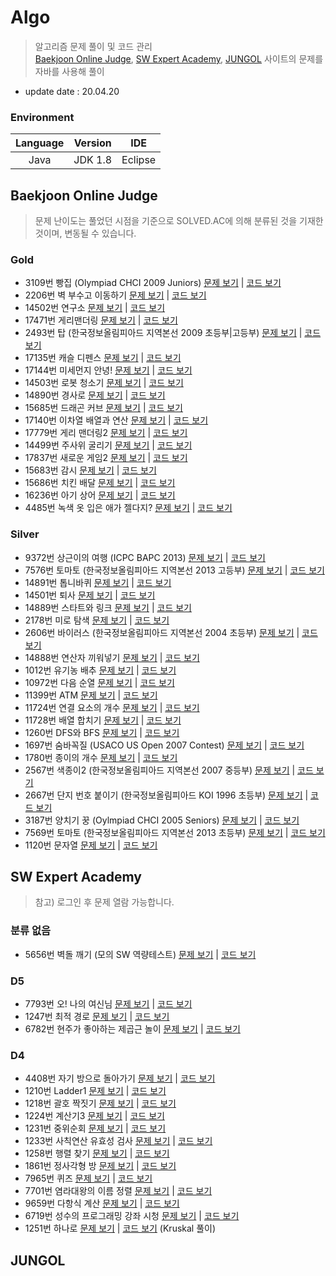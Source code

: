 # Algo
>알고리즘 문제 풀이 및 코드 관리  
>[Baekjoon Online Judge](https://www.acmicpc.net/), [SW Expert Academy](https://swexpertacademy.com/main/main.do), [JUNGOL](http://www.jungol.co.kr/) 사이트의 문제를 자바를 사용해 풀이
* update date : 20.04.20

### Environment
|Language|Version|IDE|
|:---:|:---:|:---:|
|Java|JDK 1.8|Eclipse|


## Baekjoon Online Judge
> 문제 난이도는 풀었던 시점을 기준으로 SOLVED.AC에 의해 분류된 것을 기재한 것이며, 변동될 수 있습니다.

### Gold
* 3109번 빵집 (Olympiad CHCI 2009 Juniors) [문제 보기](https://www.acmicpc.net/problem/3109) | [코드 보기](https://github.com/rodash3/Algo/blob/master/baekjoon/gold/BJ_3109_G2_%EB%B9%B5%EC%A7%91.java)
* 2206번 벽 부수고 이동하기 [문제 보기](https://www.acmicpc.net/problem/2206) | [코드 보기](https://github.com/rodash3/Algo/blob/master/baekjoon/gold/BJ_2206_G4_%EB%B2%BD%EB%B6%80%EC%88%98%EA%B3%A0%EC%9D%B4%EB%8F%99%ED%95%98%EA%B8%B0.java)
* 14502번 연구소 [문제 보기](https://www.acmicpc.net/problem/14502) | [코드 보기](https://github.com/rodash3/Algo/blob/master/baekjoon/gold/BJ_14502_G5_%EC%97%B0%EA%B5%AC%EC%86%8C.java)
* 17471번 게리맨더링 [문제 보기](https://www.acmicpc.net/problem/17471) | [코드 보기](https://github.com/rodash3/Algo/blob/master/baekjoon/gold/BJ_17471_G5_%EA%B2%8C%EB%A6%AC%EB%A7%A8%EB%8D%94%EB%A7%81.java)
* 2493번 탑 (한국정보올림피아드 지역본선 2009 초등부|고등부) [문제 보기](https://www.acmicpc.net/problem/2493) | [코드 보기](https://github.com/rodash3/Algo/blob/master/baekjoon/gold/BJ_2493_G5_%ED%83%91.java)
* 17135번 캐슬 디펜스 [문제 보기](https://www.acmicpc.net/problem/17135) | [코드 보기](https://github.com/rodash3/Algo/blob/master/baekjoon/gold/BJ_17135_G4_%EC%BA%90%EC%8A%AC%EB%94%94%ED%8E%9C%EC%8A%A4.java)
* 17144번 미세먼지 안녕! [문제 보기](https://www.acmicpc.net/problem/17144) | [코드 보기](https://github.com/rodash3/Algo/blob/master/baekjoon/gold/BJ_17144_G5_%EB%AF%B8%EC%84%B8%EB%A8%BC%EC%A7%80%EC%95%88%EB%85%95.java)
* 14503번 로봇 청소기 [문제 보기](https://www.acmicpc.net/problem/14503) | [코드 보기](https://github.com/rodash3/Algo/blob/master/baekjoon/gold/BJ_14503_G5_%EB%A1%9C%EB%B4%87%EC%B2%AD%EC%86%8C%EA%B8%B0.java)
* 14890번 경사로 [문제 보기](https://www.acmicpc.net/problem/14890) | [코드 보기](https://github.com/rodash3/Algo/blob/master/baekjoon/gold/BJ_14890_G4_%EA%B2%BD%EC%82%AC%EB%A1%9C.java)
* 15685번 드래곤 커브 [문제 보기](https://www.acmicpc.net/problem/15685) | [코드 보기](https://github.com/rodash3/Algo/blob/master/baekjoon/gold/BJ_15685_G4_%EB%93%9C%EB%9E%98%EA%B3%A4%EC%BB%A4%EB%B8%8C.java)
* 17140번 이차열 배열과 연산 [문제 보기](https://www.acmicpc.net/problem/17140) | [코드 보기](https://github.com/rodash3/Algo/blob/master/baekjoon/gold/BJ_17140_G4_%EC%9D%B4%EC%B0%A8%EC%97%B4%EB%B0%B0%EC%97%B4%EA%B3%BC%EC%97%B0%EC%82%B0.java)
* 17779번 게리 맨더링2 [문제 보기](https://www.acmicpc.net/problem/17779) | [코드 보기](https://github.com/rodash3/Algo/blob/master/baekjoon/gold/BJ_17779_G4_%EA%B2%8C%EB%A6%AC%EB%A7%A8%EB%8D%94%EB%A7%812.java)
* 14499번 주사위 굴리기 [문제 보기](https://www.acmicpc.net/problem/14499) | [코드 보기](https://github.com/rodash3/Algo/blob/master/baekjoon/gold/BJ_14499_G5_%EC%A3%BC%EC%82%AC%EC%9C%84%EA%B5%B4%EB%A6%AC%EA%B8%B0.java)
* 17837번 새로운 게임2 [문제 보기](https://www.acmicpc.net/problem/17837) | [코드 보기](https://github.com/rodash3/Algo/blob/master/baekjoon/gold/BJ_17837_G2_%EC%83%88%EB%A1%9C%EC%9A%B4%EA%B2%8C%EC%9E%842.java)
* 15683번 감시 [문제 보기](https://www.acmicpc.net/problem/15683) | [코드 보기](https://github.com/rodash3/Algo/blob/master/baekjoon/gold/BJ_15683_G5_%EA%B0%90%EC%8B%9C.java)
* 15686번 치킨 배달 [문제 보기](https://www.acmicpc.net/problem/15686) | [코드 보기](https://github.com/rodash3/Algo/blob/master/baekjoon/gold/BJ_15686_G5_%EC%B9%98%ED%82%A8%EB%B0%B0%EB%8B%AC.java)
* 16236번 아기 상어 [문제 보기](https://www.acmicpc.net/problem/16236) | [코드 보기](https://github.com/rodash3/Algo/blob/master/baekjoon/gold/BJ_16236_G5_%EC%95%84%EA%B8%B0%EC%83%81%EC%96%B4.java)
* 4485번 녹색 옷 입은 애가 젤다지? [문제 보기](https://www.acmicpc.net/problem/4485) | [코드 보기](https://github.com/rodash3/Algo/blob/master/baekjoon/gold/BJ_4485_G4_%EB%85%B9%EC%83%89%EC%98%B7%EC%9E%85%EC%9D%80%EC%95%A0%EA%B0%80%EC%A0%A4%EB%8B%A4%EC%A7%80.java)


### Silver
* 9372번 상근이의 여행 (ICPC BAPC 2013) [문제 보기](https://www.acmicpc.net/problem/9372) | [코드 보기](https://github.com/rodash3/Algo/blob/master/baekjoon/silver/BJ_9372_S3_%EC%83%81%EA%B7%BC%EC%9D%B4%EC%9D%98%EC%97%AC%ED%96%89.java)
* 7576번 토마토 (한국정보올림피아드 지역본선 2013 고등부) [문제 보기](https://www.acmicpc.net/problem/7576) | [코드 보기](https://github.com/rodash3/Algo/blob/master/baekjoon/silver/BJ_7576_S1_%ED%86%A0%EB%A7%88%ED%86%A0.java)
* 14891번 톱니바퀴 [문제 보기](https://www.acmicpc.net/problem/14891) | [코드 보기](https://github.com/rodash3/Algo/blob/master/baekjoon/silver/BJ_14891_S1_%ED%86%B1%EB%8B%88%EB%B0%94%ED%80%B4.java)
* 14501번 퇴사 [문제 보기](https://www.acmicpc.net/problem/14501) | [코드 보기](https://github.com/rodash3/Algo/blob/master/baekjoon/silver/BJ_14501_S4_%ED%87%B4%EC%82%AC.java)
* 14889번 스타트와 링크 [문제 보기](https://www.acmicpc.net/problem/14889) | [코드 보기](https://github.com/rodash3/Algo/blob/master/baekjoon/silver/BJ_14889_S3_%EC%8A%A4%ED%83%80%ED%8A%B8%EC%99%80%EB%A7%81%ED%81%AC.java)
* 2178번 미로 탐색 [문제 보기](https://www.acmicpc.net/problem/2178) | [코드 보기](https://github.com/rodash3/Algo/blob/master/baekjoon/silver/BJ_2178_S1_%EB%AF%B8%EB%A1%9C%ED%83%90%EC%83%89.java)
* 2606번 바이러스 (한국정보올림피아드 지역본선 2004 초등부) [문제 보기](https://www.acmicpc.net/problem/2606) | [코드 보기](https://github.com/rodash3/Algo/blob/master/baekjoon/silver/BJ_2606_S2_%EB%B0%94%EC%9D%B4%EB%9F%AC%EC%8A%A4.java)
* 14888번 연산자 끼워넣기 [문제 보기](https://www.acmicpc.net/problem/14888) | [코드 보기](https://github.com/rodash3/Algo/blob/master/baekjoon/silver/BJ_14888_S1_%EC%97%B0%EC%82%B0%EC%9E%90%EB%81%BC%EC%9B%8C%EB%84%A3%EA%B8%B0.java)
* 1012번 유기농 배추 [문제 보기](https://www.acmicpc.net/problem/1012) | [코드 보기](https://github.com/rodash3/Algo/blob/master/baekjoon/silver/BJ_1012_S1_%EC%9C%A0%EA%B8%B0%EB%86%8D%EB%B0%B0%EC%B6%94.java)
* 10972번 다음 순열 [문제 보기](https://www.acmicpc.net/problem/10972) | [코드 보기](https://github.com/rodash3/Algo/blob/master/baekjoon/silver/BJ_10972_S4_%EB%8B%A4%EC%9D%8C%EC%88%9C%EC%97%B4.java)
* 11399번 ATM [문제 보기](https://www.acmicpc.net/problem/11399) | [코드 보기](https://github.com/rodash3/Algo/blob/master/baekjoon/silver/BJ_11399_S3_ATM.java)
* 11724번 연결 요소의 개수 [문제 보기](https://www.acmicpc.net/problem/11724) | [코드 보기](https://github.com/rodash3/Algo/blob/master/baekjoon/silver/BJ_11724_S3_%EC%97%B0%EA%B2%B0%EC%9A%94%EC%86%8C%EC%9D%98%EA%B0%9C%EC%88%98.java)
* 11728번 배열 합치기 [문제 보기](https://www.acmicpc.net/problem/11728) | [코드 보기](https://github.com/rodash3/Algo/blob/master/baekjoon/silver/BJ_11728_S5_%EB%B0%B0%EC%97%B4%ED%95%A9%EC%B9%98%EA%B8%B0.java)
* 1260번 DFS와 BFS [문제 보기](https://www.acmicpc.net/problem/1260) | [코드 보기](https://github.com/rodash3/Algo/blob/master/baekjoon/silver/BJ_1260_S1_DFS%EC%99%80BFS.java)
* 1697번 숨바꼭질 (USACO US Open 2007 Contest) [문제 보기](https://www.acmicpc.net/problem/1697) | [코드 보기](https://github.com/rodash3/Algo/blob/master/baekjoon/silver/BJ_1697_S1_%EC%88%A8%EB%B0%94%EA%BC%AD%EC%A7%88.java)
* 1780번 종이의 개수 [문제 보기](https://www.acmicpc.net/problem/1780) | [코드 보기](https://github.com/rodash3/Algo/blob/master/baekjoon/silver/BJ_1780_S2_%EC%A2%85%EC%9D%B4%EC%9D%98%EA%B0%9C%EC%88%98.java)
* 2567번 색종이2 (한국정보올림피아드 지역본선 2007 중등부) [문제 보기](https://www.acmicpc.net/problem/2567) | [코드 보기](https://github.com/rodash3/Algo/blob/master/baekjoon/silver/BJ_2567_S5_%EC%83%89%EC%A2%85%EC%9D%B42.java)
* 2667번 단지 번호 붙이기 (한국정보올림피아드 KOI 1996 초등부) [문제 보기](https://www.acmicpc.net/problem/2667) | [코드 보기](https://github.com/rodash3/Algo/blob/master/baekjoon/silver/BJ_2667_S1_%EB%8B%A8%EC%A7%80%EB%B2%88%ED%98%B8%EB%B6%99%EC%9D%B4%EA%B8%B0.java)
* 3187번 양치기 꿍 (Oylmpiad CHCI 2005 Seniors) [문제 보기](https://www.acmicpc.net/problem/3187) | [코드 보기](https://github.com/rodash3/Algo/blob/master/baekjoon/silver/BJ_3187_S2_%EC%96%91%EC%B9%98%EA%B8%B0%EA%BF%8D.java)
* 7569번 토마토 (한국정보올림피아드 지역본선 2013 초등부) [문제 보기](https://www.acmicpc.net/problem/7569) | [코드 보기](https://github.com/rodash3/Algo/blob/master/baekjoon/silver/BJ_7569_S1_3%EC%B0%A8%EC%9B%90%ED%86%A0%EB%A7%88%ED%86%A0.java)
* 1120번 문자열 [문제 보기](https://www.acmicpc.net/problem/1120) | [코드 보기](https://github.com/rodash3/Algo/blob/master/baekjoon/silver/BJ_1120_S4_%EB%AC%B8%EC%9E%90%EC%97%B4.java)


## SW Expert Academy
> 참고) 로그인 후 문제 열람 가능합니다.

### 분류 없음
* 5656번 벽돌 깨기 (모의 SW 역량테스트) [문제 보기](https://swexpertacademy.com/main/code/problem/problemDetail.do?contestProbId=AWXRQm6qfL0DFAUo&categoryId=AWXRQm6qfL0DFAUo&categoryType=CODE) | [코드 보기](https://github.com/rodash3/Algo/blob/master/swea/SWEA_5656_%EB%B2%BD%EB%8F%8C%EA%B9%A8%EA%B8%B0.java)


### D5
* 7793번 오! 나의 여신님 [문제 보기](https://swexpertacademy.com/main/code/problem/problemDetail.do?contestProbId=AWsBQpPqMNMDFARG&categoryId=AWsBQpPqMNMDFARG&categoryType=CODE) | [코드 보기](https://github.com/rodash3/Algo/blob/master/swea/D5/SWEA_7793_D5_%EC%98%A4%EB%82%98%EC%9D%98%EC%97%AC%EC%8B%A0%EB%8B%98.java)
* 1247번 최적 경로 [문제 보기](https://swexpertacademy.com/main/code/problem/problemDetail.do?contestProbId=AV15OZ4qAPICFAYD&categoryId=AV15OZ4qAPICFAYD&categoryType=CODE) | [코드 보기](https://github.com/rodash3/Algo/blob/master/swea/D5/SWEA_1247_D5_%EC%B5%9C%EC%A0%81%EA%B2%BD%EB%A1%9C.java)
* 6782번 현주가 좋아하는 제곱근 놀이 [문제 보기](https://swexpertacademy.com/main/code/problem/problemDetail.do?contestProbId=AWgqsAlKr9sDFAW0&categoryId=AWgqsAlKr9sDFAW0&categoryType=CODE) | [코드 보기](https://github.com/rodash3/Algo/blob/master/swea/D5/SWEA_6782_D5_%ED%98%84%EC%A3%BC%EA%B0%80%EC%A2%8B%EC%95%84%ED%95%98%EB%8A%94%EC%A0%9C%EA%B3%B1%EA%B7%BC%EB%86%80%EC%9D%B4.java)


### D4
* 4408번 자기 방으로 돌아가기 [문제 보기](https://swexpertacademy.com/main/code/problem/problemDetail.do?contestProbId=AWNcJ2sapZMDFAV8&categoryId=AWNcJ2sapZMDFAV8&categoryType=CODE&&&) | [코드 보기](https://github.com/rodash3/Algo/blob/master/swea/D4/SWEA_4408_D4_%EC%9E%90%EA%B8%B0%EB%B0%A9%EC%9C%BC%EB%A1%9C%EB%8F%8C%EC%95%84%EA%B0%80%EA%B8%B0.java)
* 1210번 Ladder1 [문제 보기](https://swexpertacademy.com/main/code/problem/problemDetail.do?contestProbId=AV14ABYKADACFAYh&categoryId=AV14ABYKADACFAYh&categoryType=CODE) | [코드 보기](https://github.com/rodash3/Algo/blob/master/swea/D4/SWEA_1210_D4_Ladder1.java)
* 1218번 괄호 짝짓기 [문제 보기](https://swexpertacademy.com/main/code/problem/problemDetail.do?contestProbId=AV14eWb6AAkCFAYD&categoryId=AV14eWb6AAkCFAYD&categoryType=CODE) | [코드 보기](https://github.com/rodash3/Algo/blob/master/swea/D4/SWEA_1218_D4_%EA%B4%84%ED%98%B8%EC%A7%9D%EC%A7%93%EA%B8%B0.java)
* 1224번 계산기3 [문제 보기](https://swexpertacademy.com/main/code/problem/problemDetail.do?contestProbId=AV14tDX6AFgCFAYD&categoryId=AV14tDX6AFgCFAYD&categoryType=CODE) | [코드 보기](https://github.com/rodash3/Algo/blob/master/swea/D4/SWEA_1224_D4_%EA%B3%84%EC%82%B0%EA%B8%B03.java)
* 1231번 중위순회 [문제 보기](https://swexpertacademy.com/main/code/problem/problemDetail.do?contestProbId=AV140YnqAIECFAYD&categoryId=AV140YnqAIECFAYD&categoryType=CODE) | [코드 보기](https://github.com/rodash3/Algo/blob/master/swea/D4/SWEA_1231_D4_%EC%A4%91%EC%9C%84%EC%88%9C%ED%9A%8C.java)
* 1233번 사칙연산 유효성 검사 [문제 보기](https://swexpertacademy.com/main/code/problem/problemDetail.do?contestProbId=AV141176AIwCFAYD&categoryId=AV141176AIwCFAYD&categoryType=CODE) | [코드 보기](https://github.com/rodash3/Algo/blob/master/swea/D4/SWEA_1233_D4_%EC%82%AC%EC%B9%99%EC%97%B0%EC%82%B0%EC%9C%A0%ED%9A%A8%EC%84%B1%EA%B2%80%EC%82%AC.java)
* 1258번 행렬 찾기 [문제 보기](https://swexpertacademy.com/main/code/problem/problemDetail.do?contestProbId=AV18LoAqItcCFAZN&categoryId=AV18LoAqItcCFAZN&categoryType=CODE) | [코드 보기](https://github.com/rodash3/Algo/blob/master/swea/D4/SWEA_1258_D4_%ED%96%89%EB%A0%AC%EC%B0%BE%EA%B8%B0.java)
* 1861번 정사각형 방 [문제 보기](https://swexpertacademy.com/main/code/problem/problemDetail.do?contestProbId=AV5LtJYKDzsDFAXc&categoryId=AV5LtJYKDzsDFAXc&categoryType=CODE) | [코드 보기](https://github.com/rodash3/Algo/blob/master/swea/D4/SWEA_1861_D4_%EC%A0%95%EC%82%AC%EA%B0%81%ED%98%95%EB%B0%A9.java)
* 7965번 퀴즈 [문제 보기](https://swexpertacademy.com/main/code/problem/problemDetail.do?contestProbId=AWuSh2IKmu0DFASy&categoryId=AWuSh2IKmu0DFASy&categoryType=CODE) | [코드 보기](https://github.com/rodash3/Algo/blob/master/swea/D4/SWEA_7965_D4_%ED%80%B4%EC%A6%88.java)
* 7701번 염라대왕의 이름 정렬 [문제 보기](https://swexpertacademy.com/main/code/problem/problemDetail.do?contestProbId=AWqU0zh6rssDFARG&categoryId=AWqU0zh6rssDFARG&categoryType=CODE) | [코드 보기](https://github.com/rodash3/Algo/blob/master/swea/D4/SWEA_7701_D4_%EC%97%BC%EB%9D%BC%EB%8C%80%EC%99%95%EC%9D%98%EC%9D%B4%EB%A6%84%EC%A0%95%EB%A0%AC.java)
* 9659번 다항식 계산 [문제 보기](https://swexpertacademy.com/main/code/problem/problemDetail.do?contestProbId=AXCjsn0KJzcDFAX0&categoryId=AXCjsn0KJzcDFAX0&categoryType=CODE) | [코드 보기](https://github.com/rodash3/Algo/blob/master/swea/D4/SWEA_9659_D4_%EB%8B%A4%ED%95%AD%EC%8B%9D%EA%B3%84%EC%82%B0.java)
* 6719번 성수의 프로그래밍 강좌 시청 [문제 보기](https://swexpertacademy.com/main/code/problem/problemDetail.do?contestProbId=AWd7sgDatsMDFAUh&categoryId=AWd7sgDatsMDFAUh&categoryType=CODE) | [코드 보기](https://github.com/rodash3/Algo/blob/master/swea/D4/SWEA_6719_D4_%EC%84%B1%EC%88%98%EC%9D%98%ED%94%84%EB%A1%9C%EA%B7%B8%EB%9E%98%EB%B0%8D%EA%B0%95%EC%A2%8C%EC%8B%9C%EC%B2%AD.java)
* 1251번 하나로 [문제 보기](https://swexpertacademy.com/main/code/problem/problemDetail.do?contestProbId=AV15StKqAQkCFAYD&categoryId=AV15StKqAQkCFAYD&categoryType=CODE) | [코드 보기](https://github.com/rodash3/Algo/blob/master/swea/D4/SWEA_1251_D4_%ED%95%98%EB%82%98%EB%A1%9C_Kruskal.java) (Kruskal 풀이)


## JUNGOL

